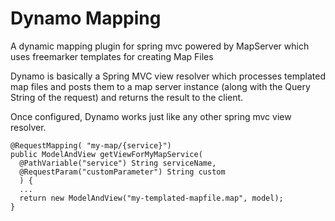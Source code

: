 # Dynamo Mapping


A dynamic mapping plugin for spring mvc powered by MapServer which uses 
freemarker templates for creating Map Files

Dynamo is basically a Spring MVC view resolver which processes templated map files and posts them to a map server instance (along with the Query String of the request) and returns the result to the client.

Once configured, Dynamo works just like any other spring mvc view resolver.

    @RequestMapping( "my-map/{service}")
    public ModelAndView getViewForMyMapService(
      @PathVariable("service") String serviceName,
      @RequestParam("customParameter") String custom
      ) {
      ...
      return new ModelAndView("my-templated-mapfile.map", model);
    }

